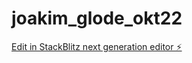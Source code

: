 # joakim_glode_okt22

[Edit in StackBlitz next generation editor ⚡️](https://stackblitz.com/~/github.com/Joakimglodedata/joakim_glode_okt22)